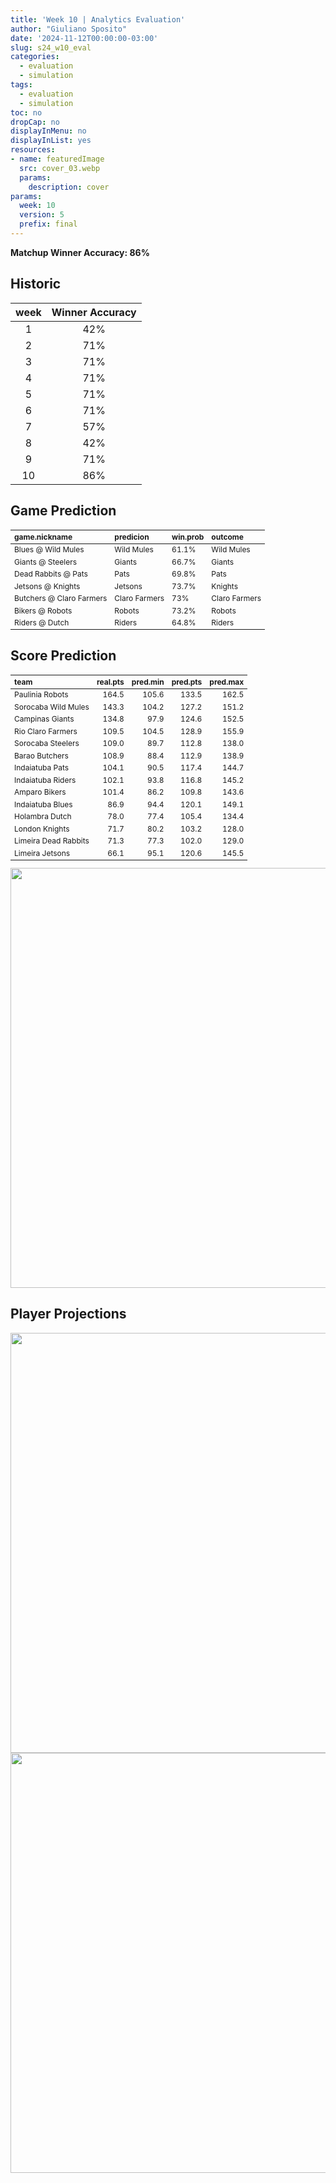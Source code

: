 ```yaml
---
title: 'Week 10 | Analytics Evaluation'
author: "Giuliano Sposito"
date: '2024-11-12T00:00:00-03:00'
slug: s24_w10_eval
categories:
  - evaluation
  - simulation
tags:
  - evaluation
  - simulation
toc: no
dropCap: no
displayInMenu: no
displayInList: yes
resources:
- name: featuredImage
  src: cover_03.webp
  params:
    description: cover
params:
  week: 10
  version: 5
  prefix: final
---
```

<script src="{{< blogdown/postref >}}index_files/kePrint/kePrint.js"></script>
<link href="{{< blogdown/postref >}}index_files/lightable/lightable.css" rel="stylesheet" />
<script src="{{< blogdown/postref >}}index_files/kePrint/kePrint.js"></script>
<link href="{{< blogdown/postref >}}index_files/lightable/lightable.css" rel="stylesheet" />

**Matchup Winner Accuracy: 86%**

<!--more-->

## Historic

| week | Winner Accuracy |
|:----:|:---------------:|
| 1    |       42%       |
| 2    |       71%       |
| 3    |       71%       |
| 4    |       71%       |
| 5    |       71%       |
| 6    |       71%       |
| 7    |       57%       |
| 8    |       42%       |
| 9    |       71%       |
| 10   |       86%       |






## Game Prediction

<table class="table" style="font-size: 12px; margin-left: auto; margin-right: auto;">
 <thead>
  <tr>
   <th style="text-align:left;"> game.nickname </th>
   <th style="text-align:left;"> predicion </th>
   <th style="text-align:left;"> win.prob </th>
   <th style="text-align:left;"> outcome </th>
  </tr>
 </thead>
<tbody>
  <tr>
   <td style="text-align:left;"> Blues @ Wild Mules </td>
   <td style="text-align:left;"> Wild Mules </td>
   <td style="text-align:left;"> 61.1% </td>
   <td style="text-align:left;"> Wild Mules </td>
  </tr>
  <tr>
   <td style="text-align:left;"> Giants @ Steelers </td>
   <td style="text-align:left;"> Giants </td>
   <td style="text-align:left;"> 66.7% </td>
   <td style="text-align:left;"> Giants </td>
  </tr>
  <tr>
   <td style="text-align:left;"> Dead Rabbits @ Pats </td>
   <td style="text-align:left;"> Pats </td>
   <td style="text-align:left;"> 69.8% </td>
   <td style="text-align:left;"> Pats </td>
  </tr>
  <tr>
   <td style="text-align:left;"> Jetsons @ Knights </td>
   <td style="text-align:left;"> Jetsons </td>
   <td style="text-align:left;"> 73.7% </td>
   <td style="text-align:left;"> Knights </td>
  </tr>
  <tr>
   <td style="text-align:left;"> Butchers @ Claro Farmers </td>
   <td style="text-align:left;"> Claro Farmers </td>
   <td style="text-align:left;"> 73% </td>
   <td style="text-align:left;"> Claro Farmers </td>
  </tr>
  <tr>
   <td style="text-align:left;"> Bikers @ Robots </td>
   <td style="text-align:left;"> Robots </td>
   <td style="text-align:left;"> 73.2% </td>
   <td style="text-align:left;"> Robots </td>
  </tr>
  <tr>
   <td style="text-align:left;"> Riders @ Dutch </td>
   <td style="text-align:left;"> Riders </td>
   <td style="text-align:left;"> 64.8% </td>
   <td style="text-align:left;"> Riders </td>
  </tr>
</tbody>
</table>


## Score Prediction

<table class="table" style="font-size: 12px; margin-left: auto; margin-right: auto;">
 <thead>
  <tr>
   <th style="text-align:left;"> team </th>
   <th style="text-align:right;"> real.pts </th>
   <th style="text-align:right;"> pred.min </th>
   <th style="text-align:right;"> pred.pts </th>
   <th style="text-align:right;"> pred.max </th>
  </tr>
 </thead>
<tbody>
  <tr>
   <td style="text-align:left;"> Paulinia Robots </td>
   <td style="text-align:right;"> 164.5 </td>
   <td style="text-align:right;"> 105.6 </td>
   <td style="text-align:right;"> 133.5 </td>
   <td style="text-align:right;"> 162.5 </td>
  </tr>
  <tr>
   <td style="text-align:left;"> Sorocaba Wild Mules </td>
   <td style="text-align:right;"> 143.3 </td>
   <td style="text-align:right;"> 104.2 </td>
   <td style="text-align:right;"> 127.2 </td>
   <td style="text-align:right;"> 151.2 </td>
  </tr>
  <tr>
   <td style="text-align:left;"> Campinas Giants </td>
   <td style="text-align:right;"> 134.8 </td>
   <td style="text-align:right;"> 97.9 </td>
   <td style="text-align:right;"> 124.6 </td>
   <td style="text-align:right;"> 152.5 </td>
  </tr>
  <tr>
   <td style="text-align:left;"> Rio Claro Farmers </td>
   <td style="text-align:right;"> 109.5 </td>
   <td style="text-align:right;"> 104.5 </td>
   <td style="text-align:right;"> 128.9 </td>
   <td style="text-align:right;"> 155.9 </td>
  </tr>
  <tr>
   <td style="text-align:left;"> Sorocaba Steelers </td>
   <td style="text-align:right;"> 109.0 </td>
   <td style="text-align:right;"> 89.7 </td>
   <td style="text-align:right;"> 112.8 </td>
   <td style="text-align:right;"> 138.0 </td>
  </tr>
  <tr>
   <td style="text-align:left;"> Barao Butchers </td>
   <td style="text-align:right;"> 108.9 </td>
   <td style="text-align:right;"> 88.4 </td>
   <td style="text-align:right;"> 112.9 </td>
   <td style="text-align:right;"> 138.9 </td>
  </tr>
  <tr>
   <td style="text-align:left;"> Indaiatuba Pats </td>
   <td style="text-align:right;"> 104.1 </td>
   <td style="text-align:right;"> 90.5 </td>
   <td style="text-align:right;"> 117.4 </td>
   <td style="text-align:right;"> 144.7 </td>
  </tr>
  <tr>
   <td style="text-align:left;"> Indaiatuba Riders </td>
   <td style="text-align:right;"> 102.1 </td>
   <td style="text-align:right;"> 93.8 </td>
   <td style="text-align:right;"> 116.8 </td>
   <td style="text-align:right;"> 145.2 </td>
  </tr>
  <tr>
   <td style="text-align:left;"> Amparo Bikers </td>
   <td style="text-align:right;"> 101.4 </td>
   <td style="text-align:right;"> 86.2 </td>
   <td style="text-align:right;"> 109.8 </td>
   <td style="text-align:right;"> 143.6 </td>
  </tr>
  <tr>
   <td style="text-align:left;"> Indaiatuba Blues </td>
   <td style="text-align:right;"> 86.9 </td>
   <td style="text-align:right;"> 94.4 </td>
   <td style="text-align:right;"> 120.1 </td>
   <td style="text-align:right;"> 149.1 </td>
  </tr>
  <tr>
   <td style="text-align:left;"> Holambra Dutch </td>
   <td style="text-align:right;"> 78.0 </td>
   <td style="text-align:right;"> 77.4 </td>
   <td style="text-align:right;"> 105.4 </td>
   <td style="text-align:right;"> 134.4 </td>
  </tr>
  <tr>
   <td style="text-align:left;"> London Knights </td>
   <td style="text-align:right;"> 71.7 </td>
   <td style="text-align:right;"> 80.2 </td>
   <td style="text-align:right;"> 103.2 </td>
   <td style="text-align:right;"> 128.0 </td>
  </tr>
  <tr>
   <td style="text-align:left;"> Limeira Dead Rabbits </td>
   <td style="text-align:right;"> 71.3 </td>
   <td style="text-align:right;"> 77.3 </td>
   <td style="text-align:right;"> 102.0 </td>
   <td style="text-align:right;"> 129.0 </td>
  </tr>
  <tr>
   <td style="text-align:left;"> Limeira Jetsons </td>
   <td style="text-align:right;"> 66.1 </td>
   <td style="text-align:right;"> 95.1 </td>
   <td style="text-align:right;"> 120.6 </td>
   <td style="text-align:right;"> 145.5 </td>
  </tr>
</tbody>
</table>


<img src="{{< blogdown/postref >}}index_files/figure-html/scoreChart-1.png" width="672" />

## Player Projections

<img src="{{< blogdown/postref >}}index_files/figure-html/pointsProj-1.png" width="672" />

<img src="{{< blogdown/postref >}}index_files/figure-html/projErrors-1.png" width="672" />

